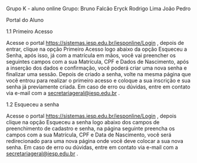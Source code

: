 Grupo K - aluno online Grupo: Bruno Falcão Eryck Rodrigo Lima João Pedro

Portal do Aluno

1.1 Primeiro Acesso

Acesse o portal https://sistemas.iesp.edu.br/iesponline/Login , depois de entrar, clique na opção Primeiro Acesso logo abaixo da opção Esqueceu a Senha, após isso, já com a matrícula em mãos, você vai preencher os seguintes campos com a sua Matrícula, CPF e Dados de Nascimento, após a inserção dos dados e confirmação, você poderá criar uma nova senha e finalizar uma sessão. Depois de criado a senha, volte na mesma página que você entrou para realizar o primeiro acesso e coloque a sua inscrição e sua senha já previamente criada. Em caso de erro ou dúvidas, entre em contato via e-mail com a secretariageral@iesp.edu.br .

1.2 Esqueceu a senha

Acesse o portal https://sistemas.iesp.edu.br/iesponline/Login , depois clique na opção Esqueceu a senha logo abaixo dos campos de preenchimento de cadastro e senha, na página seguinte preencha os campos com a sua Matrícula, CPF e Data de Nascimento, você será redirecionado para uma nova página onde você deve colocar a sua nova senha. Em caso de erro ou dúvidas, entre em contato via e-mail com a secretariageral@iesp.edu.br .

